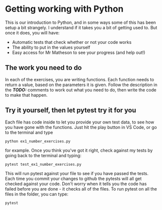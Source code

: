 # Getting working with Python
This is our introduction to Python, and in some ways some of this has been setup a bit strangely. I understand if it takes you a bit of getting used to. But once it does, you will have:
* Automatic tests that check whether or not your code works
* The ability to put in the values yourself
* Easy access for Mr Matheson to see your progress (and help out!)

## The work you need to do
In each of the exercises, you are writing functions. Each function needs to return a value, based on the parameters it is given. Follow the description in the ***TODO:*** comments to work out what you 
need to do, then write the code to make that happen. 

## Try it yourself, then let pytest try it for you
Each file has code inside to let you provide your own test data, to see how you have gone with the functions. Just hit the play button in VS Code, or go to the terminal and type

    python ex1_number_exercises.py

for example. Once you think you've got it right, check against my tests by going back to the terminal and typing:

    pytest test_ex1_number_exercises.py

This will run pytest against your file to see if you have passed the tests. Each time you commit your changes to github the pytests will all get checked against your code.
Don't worry when it tells you the code has failed before you are done - it checks all of the files. To run pytest on all the files in the folder, you can type:

    pytest
